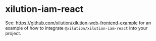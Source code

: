 # xilution-iam-react

See: https://github.com/xilution/xilution-web-frontend-example for an example of how to integrate `@xilution/xilution-iam-react` into your project.
